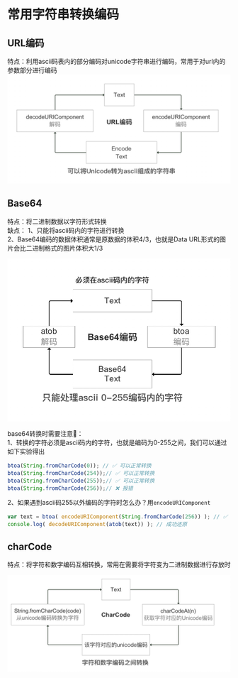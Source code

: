 # 常用字符串转换编码


## URL编码
特点：利用ascii码表内的部分编码对unicode字符串进行编码，常用于对url内的参数部分进行编码
![](../assets/jsdoc/basic/charcode/uricode.jpg)


## Base64
特点：将二进制数据以字符形式转换  
缺点：
1、只能将ascii码内的字符进行转换  
2、Base64编码的数据体积通常是原数据的体积4/3，也就是Data URL形式的图片会比二进制格式的图片体积大1/3  

![](../assets/jsdoc/basic/charcode/base64.jpg)

base64转换时需要注意：   
1、转换的字符必须是ascii码内的字符，也就是编码为0-255之间，我们可以通过如下实验得出   
```javascript
btoa(String.fromCharCode(0)); // ✅ 可以正常转换
btoa(String.fromCharCode(254));// ✅ 可以正常转换
btoa(String.fromCharCode(255));// ✅ 可以正常转换
btoa(String.fromCharCode(256));// ❌ 报错
```

2、如果遇到ascii码255以外编码的字符时怎么办？用`encodeURIComponent`  
```javascript
var text = btoa( encodeURIComponent(String.fromCharCode(256)) ); // ✅ 转换成功
console.log( decodeURIComponent(atob(text)) ); // 成功还原
```

## charCode
特点：将字符和数字编码互相转换，常用在需要将字符变为二进制数据进行存放时

![](../assets/jsdoc/basic/charcode/charcode.jpg)




